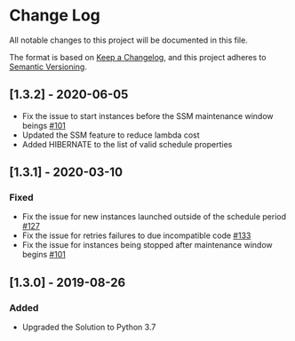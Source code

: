 # Change Log
All notable changes to this project will be documented in this file.

The format is based on [Keep a Changelog](https://keepachangelog.com/en/1.0.0/),
and this project adheres to [Semantic Versioning](https://semver.org/spec/v2.0.0.html).
## [1.3.2] - 2020-06-05
- Fix the issue to start instances before the SSM maintenance window beings [#101](https://github.com/awslabs/aws-instance-scheduler/issues/101)
- Updated the SSM feature to reduce lambda cost 
- Added HIBERNATE to the list of valid schedule properties


## [1.3.1] - 2020-03-10
### Fixed
- Fix the issue for new instances launched outside of the schedule period [#127](https://github.com/awslabs/aws-instance-scheduler/issues/127)
- Fix the issue for retries failures to due incompatible code [#133](https://github.com/awslabs/aws-instance-scheduler/issues/133)
- Fix the issue for instances being stopped after maintenance window begins [#101](https://github.com/awslabs/aws-instance-scheduler/issues/101)

## [1.3.0] - 2019-08-26
### Added
- Upgraded the Solution to Python 3.7